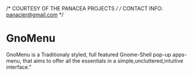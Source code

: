 
/* COURTESY  OF  THE PANACEA PROJECTS */
/* CONTACT INFO: panacier@gmail.com */

GnoMenu
=======

GnoMenu is a Traditionaly styled, full featured Gnome-Shell pop-up apps-menu, that aims to offer all the essentials in a simple,uncluttered,intuitive interface."
